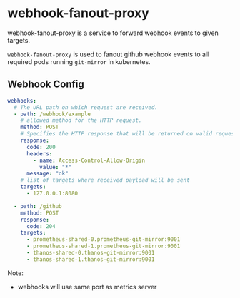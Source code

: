 # webhook-fanout-proxy

webhook-fanout-proxy is a service to forward webhook events to given targets.

`webhook-fanout-proxy` is used to fanout github webhook events to all required
pods running `git-mirror` in kubernetes.

## Webhook Config

```yaml
webhooks:
  # The URL path on which request are received.
  - path: /webhook/example
    # allowed method for the HTTP request.
    method: POST
    # Specifies the HTTP response that will be returned on valid requests.
    response:
      code: 200
      headers:
        - name: Access-Control-Allow-Origin
          value: "*"
      message: "ok"
    # list of targets where received payload will be sent
    targets:
      - 127.0.0.1:8080

  - path: /github
    method: POST
    response:
      code: 204
    targets:
      - prometheus-shared-0.prometheus-git-mirror:9001
      - prometheus-shared-1.prometheus-git-mirror:9001
      - thanos-shared-0.thanos-git-mirror:9001
      - thanos-shared-1.thanos-git-mirror:9001
```

Note:

- webhooks will use same port as metrics server
